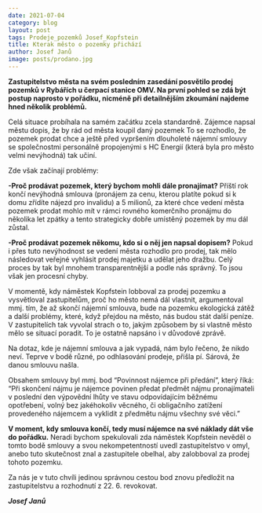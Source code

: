 ```yaml
---
date: 2021-07-04
category: blog
layout: post
tags: Prodeje_pozemků Josef_Kopfstein
title: Kterak město o pozemky přichází
author: Josef Janů
image: posts/prodano.jpg
---
```

**Zastupitelstvo města na svém posledním zasedání posvětilo prodej pozemků v Rybářích u čerpací stanice OMV. Na první pohled se zdá být postup naprosto v pořádku, nicméně při detailnějším zkoumání najdeme hned několik problémů.**

Celá situace probíhala na samém začátku zcela standardně. Zájemce napsal městu dopis, že by rád od města koupil daný pozemek To se rozhodlo, že pozemek prodat chce a ještě před vypršením dlouholeté nájemní smlouvy se společnostmi personálně propojenými s HC Energií (která byla pro město velmi nevýhodná) tak učiní.

Zde však začínají problémy:

**-Proč prodávat pozemek, který bychom mohli dále pronajímat?** Příští rok končí nevýhodná smlouva (pronájem za cenu, kterou platíte pokud si k domu zřídíte nájezd pro invalidu) a 5 milionů, za které chce vedení města pozemek prodat mohlo mít v rámci rovného komerčního pronájmu do několika let zpátky a tento strategicky dobře  umístěný pozemek by mu dál zůstal.

**-Proč prodávat pozemek někomu, kdo si o něj jen napsal dopisem?** Pokud i přes tuto nevýhodnost se vedení města rozhodlo pro prodej, tak mělo následovat veřejné vyhlásit prodej majetku a udělat jeho dražbu. Celý proces by tak byl mnohem transparentnější a podle nás správný.
To jsou však jen procesní chyby.

V momentě, kdy náměstek Kopfstein lobboval za prodej pozemku a vysvětloval zastupitelům, proč ho město nemá dál vlastnit, argumentoval mmj. tím, že až skončí nájemní smlouva, bude na pozemku ekologická zátěž a další problémy, které, když přejdou na město, nás budou stát další peníze. V zastupitelích tak vyvolal strach o to, jakým způsobem by si vlastně město mělo se situací poradit. To je ostatně napsáno i v důvodové zprávě. 

Na dotaz, kde je nájemní smlouva a jak vypadá, nám bylo řečeno, že nikdo neví. Teprve v bodě různé, po odhlasování prodeje, přišla pí. Sárová, že danou smlouvu našla.

Obsahem smlouvy byl mmj. bod “Povinnost nájemce při předání”, který říká:
“Při skončení nájmu je nájemce povinen předat předmět nájmu pronajímateli v poslední den výpovědní lhůty ve stavu odpovídajícím běžnému opotřebení, volný bez jakéhokoliv věcného, či obligačního zatížení provedeného nájemcem a vyklidit z předmětu nájmu všechny své věci.”

**V moment, kdy smlouva končí, tedy musí nájemce  na své náklady dát vše do pořádku.** Neradi bychom spekulovali zda náměstek Kopfstein nevěděl o tomto bodě smlouvy a svou nekompetentností uvedl zastupitelstvo v omyl, anebo tuto skutečnost znal a zastupitele obelhal, aby zalobboval za prodej tohoto pozemku.

Za nás je v tuto chvíli jedinou správnou cestou bod znovu předložit na zastupitelstvu a rozhodnutí z 22. 6. revokovat.

***Josef Janů***
